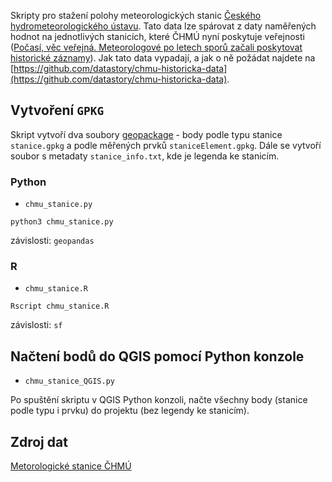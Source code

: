 Skripty pro stažení polohy meteorologických stanic [Českého hydrometeorologického ústavu](http://portal.chmi.cz/). Tato data lze spárovat z daty naměřených hodnot na jednotlivých stanicích, které ČHMÚ nyní poskytuje veřejnosti ([Počasí, věc veřejná. Meteorologové po letech sporů začali poskytovat historické záznamy](https://www.irozhlas.cz/zpravy-domov/chmu-pocasi-data-historicke-zaznamy-o-pocasi-pravo-na-informace_2003260832_elev)). Jak tato data vypadají, a jak o ně požádat najdete na [https://github.com/datastory/chmu-historicka-data](https://github.com/datastory/chmu-historicka-data).

## Vytvoření `GPKG`

Skript vytvoří dva soubory [geopackage](https://www.geopackage.org/) - body podle typu stanice `stanice.gpkg` a podle měřených prvků `staniceElement.gpkg`. Dále se vytvoří soubor s metadaty `stanice_info.txt`, kde je legenda ke stanicím. 

### Python

- `chmu_stanice.py`
```
python3 chmu_stanice.py
```
závislosti: `geopandas`

### R

- `chmu_stanice.R`
```
Rscript chmu_stanice.R
```

závislosti: `sf`


## Načtení bodů do QGIS pomocí Python konzole

- `chmu_stanice_QGIS.py`

Po spuštění skriptu v QGIS Python konzoli, načte všechny body (stanice podle typu i prvku) do projektu (bez legendy ke stanicím).

## Zdroj dat

[Metorologické stanice ČHMÚ](http://portal.chmi.cz/files/portal/docs/poboc/OS/stanice/ShowStations_CZ.html)

